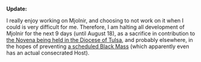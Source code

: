 **Update:**

I really enjoy working on Mjolnir, and choosing to not work on it when I could is very difficult for me. Therefore, I am halting all development of Mjolnir for the next 9 days (until August 18), as a sacrifice in contribution to [the Novena being held in the Diocese of Tulsa](http://cnsnews.com/sites/default/files/documents/Bp%20Slattery%20Letter.pdf), and probably elsewhere, in the hopes of preventing [a scheduled Black Mass](http://oklahomacity.eventful.com/events/black-mass-oklahoma-/E0-001-070800137-7) (which apparently even has an actual consecrated Host).
